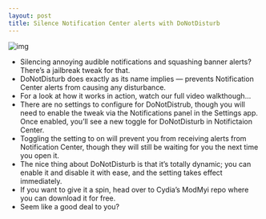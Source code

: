 ```yaml
---
layout: post
title: Silence Notification Center alerts with DoNotDisturb
---
```

![img](http://media.idownloadblog.com/wp-content/uploads/2012/05/DoNotDisturb-Screenshot.jpg)
* Silencing annoying audible notifications and squashing banner alerts? There’s a jailbreak tweak for that.
* DoNotDisturb does exactly as its name implies — prevents Notification Center alerts from causing any disturbance.
* For a look at how it works in action, watch our full video walkthough…
* There are no settings to configure for DoNotDistrub, though you will need to enable the tweak via the Notifications panel in the Settings app. Once enabled, you’ll see a new toggle for DoNotDisturb in Notifictaion Center.
* Toggling the setting to on will prevent you from receiving alerts from Notification Center, though they will still be waiting for you the next time you open it.
* The nice thing about DoNotDisturb is that it’s totally dynamic; you can enable it and disable it with ease, and the setting takes effect immediately.
* If you want to give it a spin, head over to Cydia’s ModMyi repo where you can download it for free.
* Seem like a good deal to you?

